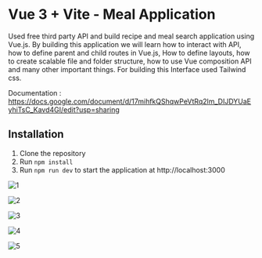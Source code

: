 # Vue 3 + Vite - Meal Application

 Used free third party API and build recipe and meal search application using Vue.js.
By building this application we will learn how to interact with API, how to define parent and child routes in Vue.js, How to define layouts,  how to create scalable file and folder structure, how to use Vue composition API and many other important things.
For building this Interface used Tailwind css.

Documentation : https://docs.google.com/document/d/17mihfkQShqwPeVtRq2lm_DIJDYUaEyhiTsC_Kavd4GI/edit?usp=sharing 

## Installation
1. Clone the repository
1. Run `npm install`
1. Run `npm run dev` to start the application at http://localhost:3000

![1](https://github.com/SHENEL98/Vuejs-Vite-Meals-application/assets/61915302/acff55ac-ce62-4134-a0f5-acb59fd2c9ae)

![2](https://github.com/SHENEL98/Vuejs-Vite-Meals-application/assets/61915302/4dc23827-6d6e-4e77-a78e-99351e603616)

![3](https://github.com/SHENEL98/Vuejs-Vite-Meals-application/assets/61915302/f32e5c04-2a7f-4a5f-a7c9-89c2bc6a2ed2)

![4](https://github.com/SHENEL98/Vuejs-Vite-Meals-application/assets/61915302/99f21029-1c13-416e-85f8-23edb48e61e4)

![5](https://github.com/SHENEL98/Vuejs-Vite-Meals-application/assets/61915302/7e81018c-3736-4472-a1b1-e5d1b5360517)


